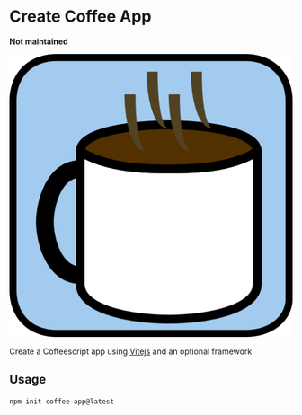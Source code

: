# Create Coffee App
**Not maintained**

![Create Coffee App Logo](https://raw.githubusercontent.com/LegoLoverGo/create-coffee-app/main/assets/logo.svg)

Create a Coffeescript app using [Vitejs](https://vitejs.dev) and an optional framework

## Usage

```sh
npm init coffee-app@latest
```
